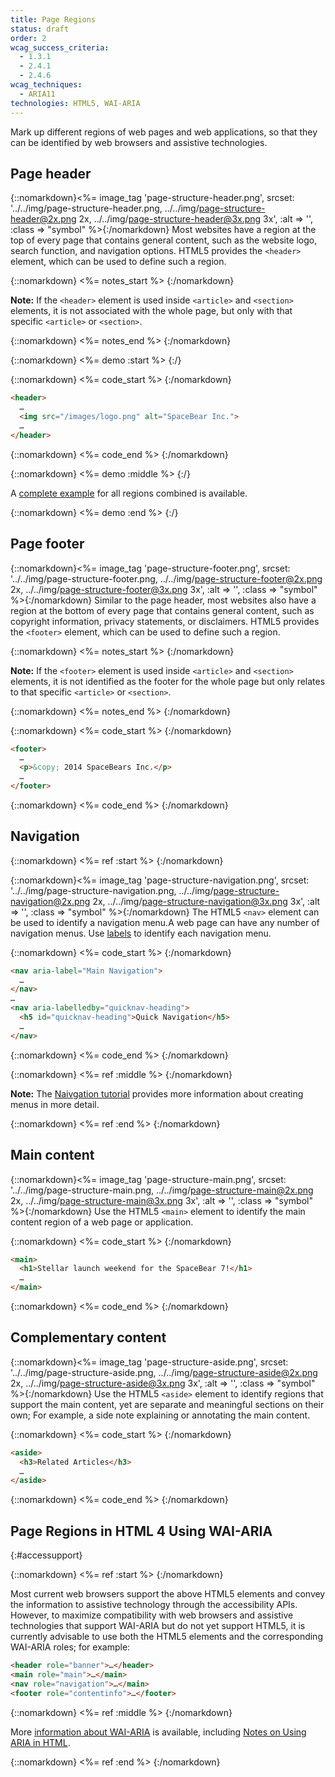 ```yaml
---
title: Page Regions
status: draft
order: 2
wcag_success_criteria:
  - 1.3.1
  - 2.4.1
  - 2.4.6
wcag_techniques:
  - ARIA11
technologies: HTML5, WAI-ARIA
---
```


Mark up different regions of web pages and web applications, so that they can be identified by web browsers and assistive technologies.

## Page header

{::nomarkdown}<%= image_tag 'page-structure-header.png', srcset: '../../img/page-structure-header.png, ../../img/page-structure-header@2x.png 2x, ../../img/page-structure-header@3x.png 3x', :alt => '', :class => "symbol" %>{:/nomarkdown} Most websites have a region at the top of every page that contains general content, such as the website logo, search function, and navigation options. HTML5 provides the `<header>` element, which can be used to define such a region.

{::nomarkdown}
<%= notes_start %>
{:/nomarkdown}

**Note:** If the `<header>` element is used inside `<article>` and `<section>` elements, it is not associated with the whole page, but only with that specific `<article>` or `<section>`.

{::nomarkdown}
<%= notes_end %>
{:/nomarkdown}

{::nomarkdown}
<%= demo :start %>
{:/}

{::nomarkdown}
<%= code_start %>
{:/nomarkdown}

~~~html
<header>
  …
  <img src="/images/logo.png" alt="SpaceBear Inc.">
  …
</header>
~~~

{::nomarkdown}
<%= code_end %>
{:/nomarkdown}

{::nomarkdown}
<%= demo :middle %>
{:/}

A [complete example](example.html) for all regions combined is available.

{::nomarkdown}
<%= demo :end %>
{:/}

## Page footer

{::nomarkdown}<%= image_tag 'page-structure-footer.png', srcset: '../../img/page-structure-footer.png, ../../img/page-structure-footer@2x.png 2x, ../../img/page-structure-footer@3x.png 3x', :alt => '', :class => "symbol" %>{:/nomarkdown} Similar to the page header, most websites also have a region at the bottom of every page that contains general content, such as copyright information, privacy statements, or disclaimers. HTML5 provides the `<footer>` element, which can be used to define such a region.

{::nomarkdown}
<%= notes_start %>
{:/nomarkdown}

**Note:** If the `<footer>` element is used inside `<article>` and `<section>` elements, it is not identified as the footer for the whole page but only relates to that specific `<article>` or `<section>`.

{::nomarkdown}
<%= notes_end %>
{:/nomarkdown}

{::nomarkdown}
<%= code_start %>
{:/nomarkdown}

~~~html
<footer>
  …
  <p>&copy; 2014 SpaceBears Inc.</p>
  …
</footer>
~~~

{::nomarkdown}
<%= code_end %>
{:/nomarkdown}

## Navigation

{::nomarkdown}
<%= ref :start %>
{:/nomarkdown}

{::nomarkdown}<%= image_tag 'page-structure-navigation.png', srcset: '../../img/page-structure-navigation.png, ../../img/page-structure-navigation@2x.png 2x, ../../img/page-structure-navigation@3x.png 3x', :alt => '', :class => "symbol" %>{:/nomarkdown} The HTML5 `<nav>` element can be used to identify a navigation menu.A web page can have any number of navigation menus. Use [labels](labels.html) to identify each navigation menu.

{::nomarkdown}
<%= code_start %>
{:/nomarkdown}

~~~html
<nav aria-label="Main Navigation">
  …
</nav>
…
<nav aria-labelledby="quicknav-heading">
  <h5 id="quicknav-heading">Quick Navigation</h5>
  …
</nav>
~~~

{::nomarkdown}
<%= code_end %>
{:/nomarkdown}

{::nomarkdown}
<%= ref :middle %>
{:/nomarkdown}

**Note:** The [Naivgation tutorial](/site-navigation/index.html) provides more information about creating menus in more detail.

{::nomarkdown}
<%= ref :end %>
{:/nomarkdown}

## Main content

{::nomarkdown}<%= image_tag 'page-structure-main.png', srcset: '../../img/page-structure-main.png, ../../img/page-structure-main@2x.png 2x, ../../img/page-structure-main@3x.png 3x', :alt => '', :class => "symbol" %>{:/nomarkdown} Use the HTML5 `<main>` element to identify the main content region of a web page or application.

{::nomarkdown}
<%= code_start %>
{:/nomarkdown}

~~~html
<main>
  <h1>Stellar launch weekend for the SpaceBear 7!</h1>
  …
</main>
~~~

{::nomarkdown}
<%= code_end %>
{:/nomarkdown}

## Complementary content

{::nomarkdown}<%= image_tag 'page-structure-aside.png', srcset: '../../img/page-structure-aside.png, ../../img/page-structure-aside@2x.png 2x, ../../img/page-structure-aside@3x.png 3x', :alt => '', :class => "symbol" %>{:/nomarkdown} Use the HTML5 `<aside>` element to identify regions that support the main content, yet are separate and meaningful sections on their own; For example, a side note explaining or annotating the main content.

{::nomarkdown}
<%= code_start %>
{:/nomarkdown}

~~~html
<aside>
  <h3>Related Articles</h3>
  …
</aside>
~~~

{::nomarkdown}
<%= code_end %>
{:/nomarkdown}

## Page Regions in HTML 4 Using WAI-ARIA
{:#accessupport}

{::nomarkdown}
<%= ref :start %>
{:/nomarkdown}

Most current web browsers support the above HTML5 elements and convey the information to assistive technology through the accessibility APIs. However, to maximize compatibility with web browsers and assistive technologies that support WAI-ARIA but do not yet support HTML5, it is currently advisable to use both the HTML5 elements and the corresponding WAI-ARIA roles; for example:


~~~html
<header role="banner">…</header>
<main role="main">…</main>
<nav role="navigation">…</main>
<footer role="contentinfo">…</footer>
~~~

{::nomarkdown}
<%= ref :middle %>
{:/nomarkdown}

More [information about WAI-ARIA](https://www.w3.org/WAI/intro/aria) is available, including [Notes on Using ARIA in HTML](https://www.w3.org/TR/aria-in-html/).

{::nomarkdown}
<%= ref :end %>
{:/nomarkdown}
